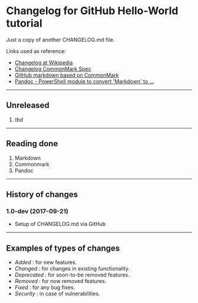 # Changelog for GitHub Hello-World tutorial

Just a copy of another CHANGELOG.md file.

Links used as reference:

+ [Changelog at Wikipedia](https://en.wikipedia.org/wiki/Markdown)
+ [Changelog CommonMark Spec](http://spec.commonmark.org/)
+ [GitHub markdown based on CommonMark](https://github.github.com/gfm/)
+ [Pandoc - PowerShell module to convert 'Markdown' to ...](http://pandoc.org/)

---

## Unreleased

1. _tbd_

---

## Reading done

1. Markdown
2. Commonmark
3. Pandoc

---

## History of changes

### 1.0-dev (2017-09-21)

- Setup of CHANGELOG.md via GitHub

---

## Examples of types of changes

- _Added_ : for new features.
- _Changed_ : for changes in existing functionality.
- _Deprecated_ : for soon-to-be removed features.
- _Removed_ : for now removed features.
- _Fixed_ : for any bug fixes.
- _Security_ : in case of vulnerabilities.
